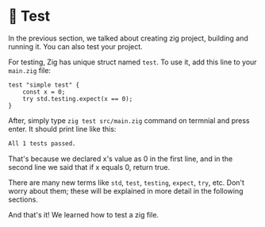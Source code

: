 # 📝 Test

In the previous section, we talked about creating zig project, building and running it. You can also test your project.

For testing, Zig has unique struct named `test`. To use it, add this line to your `main.zig` file:

```zig
test "simple test" {
    const x = 0;
    try std.testing.expect(x == 0);
}
```

After, simply type `zig test src/main.zig` command on termnial and press enter. It should print line like this:

```cmd
All 1 tests passed.
```

That's because we declared x's value as 0 in the first line, and in the second line we said that if x equals 0, return true.

There are many new terms like `std`, `test`, `testing`, `expect`, `try`, etc. Don't worry about them; these will be explained in more detail in the following sections.

And that's it! We learned how to test a zig file.